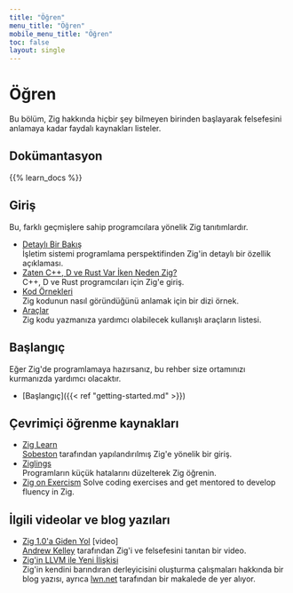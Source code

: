 ```yaml
---
title: "Öğren"
menu_title: "Öğren"
mobile_menu_title: "Öğren"
toc: false
layout: single
---
```


# Öğren

Bu bölüm, Zig hakkında hiçbir şey bilmeyen birinden başlayarak felsefesini anlamaya kadar faydalı kaynakları listeler.

## Dokümantasyon

{{% learn_docs %}}

## Giriş

Bu, farklı geçmişlere sahip programcılara yönelik Zig tanıtımlardır.

- [Detaylı Bir Bakış](overview/)  
  İşletim sistemi programlama perspektifinden Zig'in detaylı bir özellik açıklaması.
- [Zaten C++, D ve Rust Var İken Neden Zig?](why_zig_rust_d_cpp/)  
  C++, D ve Rust programcıları için Zig'e giriş.
- [Kod Örnekleri](samples/)  
  Zig kodunun nasıl göründüğünü anlamak için bir dizi örnek.
- [Araçlar](tools/)  
  Zig kodu yazmanıza yardımcı olabilecek kullanışlı araçların listesi.

## Başlangıç

Eğer Zig'de programlamaya hazırsanız, bu rehber size ortamınızı kurmanızda yardımcı olacaktır.

- [Başlangıç]({{< ref "getting-started.md" >}})

## Çevrimiçi öğrenme kaynakları

- [Zig Learn](https://ziglearn.org)  
  [Sobeston](https://github.com/sobeston) tarafından yapılandırılmış Zig'e yönelik bir giriş.
- [Ziglings](https://github.com/ratfactor/ziglings)  
  Programların küçük hatalarını düzelterek Zig öğrenin.
- [Zig on Exercism](https://exercism.org/tracks/zig)
Solve coding exercises and get mentored to develop fluency in Zig.

## İlgili videolar ve blog yazıları

- [Zig 1.0'a Giden Yol](https://www.youtube.com/watch?v=Gv2I7qTux7g) [video]  
  [Andrew Kelley](https://andrewkelley.me) tarafından Zig'i ve felsefesini tanıtan bir video.
- [Zig'in LLVM ile Yeni İlişkisi](https://kristoff.it/blog/zig-new-relationship-llvm/)  
  Zig'in kendini barındıran derleyicisini oluşturma çalışmaları hakkında bir blog yazısı, ayrıca [lwn.net](https://lwn.net/Articles/833400/) tarafından bir makalede de yer alıyor.
